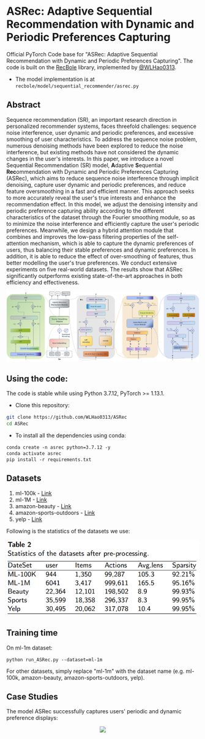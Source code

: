 # ASRec: Adaptive Sequential Recommendation with Dynamic and Periodic Preferences Capturing
Official PyTorch Code base for "ASRec: Adaptive Sequential Recommendation with Dynamic and Periodic Preferences Capturing". The code is built on the [RecBole](https://github.com/RUCAIBox/RecBole) library, implemented by [@WLHao0313](https://github.com/WLHao0313).

* The model implementation is at `recbole/model/sequential_recommender/asrec.py`

## Abstract
Sequence recommendation (SR), an important research direction in personalized recommender systems, faces threefold challenges: sequence noise interference, user dynamic and periodic preferences, and excessive smoothing of user characteristics. To address the sequence noise problem, numerous denoising methods have been explored to reduce the noise interference, but existing methods have not considered the dynamic changes in the user's interests. In this paper, we introduce a novel Sequential Recommendation (SR) model, **A**daptive **S**equential **Rec**ommendation with Dynamic and Periodic Preferences Capturing (ASRec), which aims to reduce sequence noise interference through implicit denoising, capture user dynamic and periodic preferences, and reduce feature oversmoothing in a fast and efficient manner. This approach seeks to more accurately reveal the user's true interests and enhance the recommendation effect. In this model, we adjust the denoising intensity and periodic preference capturing ability according to the different characteristics of the dataset through the Fourier smoothing module, so as to minimize the noise interference and efficiently capture the user's periodic preferences. Meanwhile, we design a hybrid attention module that combines and improves the low-pass filtering properties of the self-attention mechanism, which is able to capture the dynamic preferences of users, thus balancing their stable preferences and dynamic preferences. In addition, it is able to reduce the effect of over-smoothing of features, thus better modelling the user's true preferences. We conduct extensive experiments on five real-world datasets. The results show that ASRec significantly outperforms existing state-of-the-art approaches in both efficiency and effectiveness.

<p align="center">
  <img src="figs/ASRec.PNG"/>
</p>



## Using the code:
The code is stable while using Python 3.7.12, PyTorch >= 1.13.1.
- Clone this repository:
```bash
git clone https://github.com/WLHao0313/ASRec
cd ASRec
```
- To install all the dependencies using conda:
```
conda create -n asrec python=3.7.12 -y
conda activate asrec
pip install -r requirements.txt
```

## Datasets
1) ml-100k - [Link](https://recbole.s3-accelerate.amazonaws.com/ProcessedDatasets/MovieLens/ml-100k.zip)
2) ml-1M - [Link](https://recbole.s3-accelerate.amazonaws.com/ProcessedDatasets/MovieLens/ml-1m.zip)
3) amazon-beauty - [Link](https://recbole.s3-accelerate.amazonaws.com/ProcessedDatasets/Amazon_ratings/Amazon_Beauty.zip)
4) amazon-sports-outdoors - [Link](https://recbole.s3-accelerate.amazonaws.com/ProcessedDatasets/Amazon_ratings/Amazon_Sports_and_Outdoors.zip)
5) yelp - [Link](https://recbole.s3-accelerate.amazonaws.com/ProcessedDatasets/Yelp/yelp.zip)

Following is the statistics of the datasets we use:
<p align="center">
  <img src="figs/datasets.png"/>
</p>

## Training time
On ml-1m dataset:
```
python run_ASRec.py --dataset=ml-1m
```
For other datasets, simply replace "ml-1m" with the dataset name (e.g. ml-100k, amazon-beauty, amazon-sports-outdoors, yelp).

## Case Studies
The model ASRec successfully captures users' periodic and dynamic preference displays:
<p align="center">
  <img src="figs/case.png"/>
</p>
